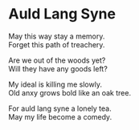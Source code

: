 # Auld Lang Syne

May this way stay a memory. <br>
Forget this path of treachery.

Are we out of the woods yet? <br>
Will they have any goods left?

My ideal is killing me slowly. <br>
Old anxy grows bold like an oak tree.

For auld lang syne a lonely tea. <br>
May my life become a comedy.